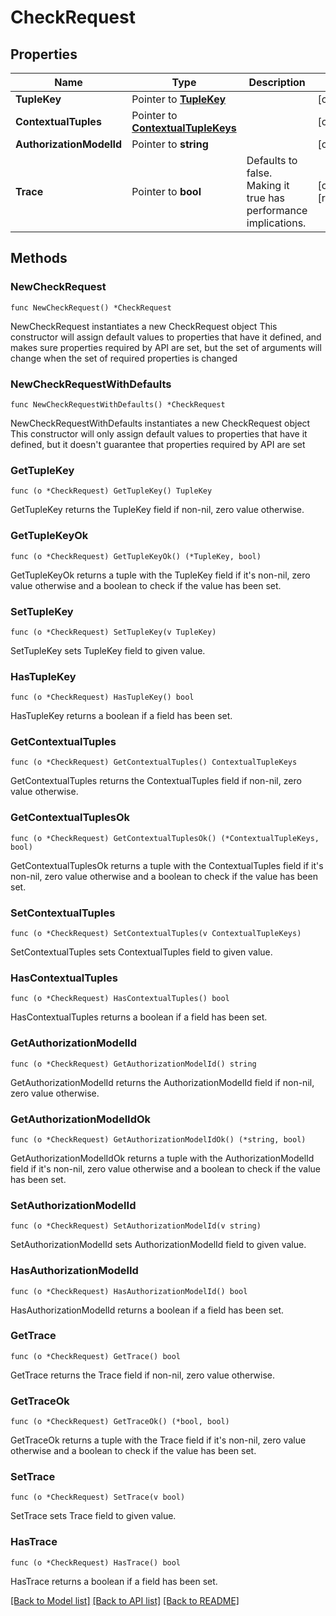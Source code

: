 # CheckRequest

## Properties

Name | Type | Description | Notes
------------ | ------------- | ------------- | -------------
**TupleKey** | Pointer to [**TupleKey**](TupleKey.md) |  | [optional] 
**ContextualTuples** | Pointer to [**ContextualTupleKeys**](ContextualTupleKeys.md) |  | [optional] 
**AuthorizationModelId** | Pointer to **string** |  | [optional] 
**Trace** | Pointer to **bool** | Defaults to false. Making it true has performance implications. | [optional] [readonly] 

## Methods

### NewCheckRequest

`func NewCheckRequest() *CheckRequest`

NewCheckRequest instantiates a new CheckRequest object
This constructor will assign default values to properties that have it defined,
and makes sure properties required by API are set, but the set of arguments
will change when the set of required properties is changed

### NewCheckRequestWithDefaults

`func NewCheckRequestWithDefaults() *CheckRequest`

NewCheckRequestWithDefaults instantiates a new CheckRequest object
This constructor will only assign default values to properties that have it defined,
but it doesn't guarantee that properties required by API are set

### GetTupleKey

`func (o *CheckRequest) GetTupleKey() TupleKey`

GetTupleKey returns the TupleKey field if non-nil, zero value otherwise.

### GetTupleKeyOk

`func (o *CheckRequest) GetTupleKeyOk() (*TupleKey, bool)`

GetTupleKeyOk returns a tuple with the TupleKey field if it's non-nil, zero value otherwise
and a boolean to check if the value has been set.

### SetTupleKey

`func (o *CheckRequest) SetTupleKey(v TupleKey)`

SetTupleKey sets TupleKey field to given value.

### HasTupleKey

`func (o *CheckRequest) HasTupleKey() bool`

HasTupleKey returns a boolean if a field has been set.

### GetContextualTuples

`func (o *CheckRequest) GetContextualTuples() ContextualTupleKeys`

GetContextualTuples returns the ContextualTuples field if non-nil, zero value otherwise.

### GetContextualTuplesOk

`func (o *CheckRequest) GetContextualTuplesOk() (*ContextualTupleKeys, bool)`

GetContextualTuplesOk returns a tuple with the ContextualTuples field if it's non-nil, zero value otherwise
and a boolean to check if the value has been set.

### SetContextualTuples

`func (o *CheckRequest) SetContextualTuples(v ContextualTupleKeys)`

SetContextualTuples sets ContextualTuples field to given value.

### HasContextualTuples

`func (o *CheckRequest) HasContextualTuples() bool`

HasContextualTuples returns a boolean if a field has been set.

### GetAuthorizationModelId

`func (o *CheckRequest) GetAuthorizationModelId() string`

GetAuthorizationModelId returns the AuthorizationModelId field if non-nil, zero value otherwise.

### GetAuthorizationModelIdOk

`func (o *CheckRequest) GetAuthorizationModelIdOk() (*string, bool)`

GetAuthorizationModelIdOk returns a tuple with the AuthorizationModelId field if it's non-nil, zero value otherwise
and a boolean to check if the value has been set.

### SetAuthorizationModelId

`func (o *CheckRequest) SetAuthorizationModelId(v string)`

SetAuthorizationModelId sets AuthorizationModelId field to given value.

### HasAuthorizationModelId

`func (o *CheckRequest) HasAuthorizationModelId() bool`

HasAuthorizationModelId returns a boolean if a field has been set.

### GetTrace

`func (o *CheckRequest) GetTrace() bool`

GetTrace returns the Trace field if non-nil, zero value otherwise.

### GetTraceOk

`func (o *CheckRequest) GetTraceOk() (*bool, bool)`

GetTraceOk returns a tuple with the Trace field if it's non-nil, zero value otherwise
and a boolean to check if the value has been set.

### SetTrace

`func (o *CheckRequest) SetTrace(v bool)`

SetTrace sets Trace field to given value.

### HasTrace

`func (o *CheckRequest) HasTrace() bool`

HasTrace returns a boolean if a field has been set.


[[Back to Model list]](../README.md#documentation-for-models) [[Back to API list]](../README.md#documentation-for-api-endpoints) [[Back to README]](../README.md)


